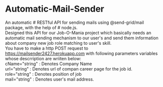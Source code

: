 ﻿# Automatic-Mail-Sender
An automatic ﻿# RESTful API for sending mails using @send-grid/mail package, with the help of ﻿# node.js.
<br>
Designed this API for our Job-O-Mania project which basically needs an automatic mail sending mechanism to our user's and send them information about company new job role matching to user's skill. 
<br>
You have to make a http POST request to https://mailsender2427.herokuapp.com with following parameters variables whose descrription are wriiten below:
<br>
cName="string" : Denotes Company Name
<br>
url="string" : Denotes url of compan career page for the job id.
<br>
role="string" : Denotes position of job
<br>
mail="string" : Denotes user's mail address.
